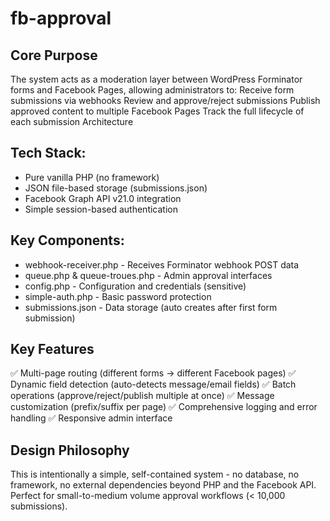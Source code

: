﻿# fb-approval

## Core Purpose

The system acts as a moderation layer between WordPress Forminator forms and Facebook Pages, allowing administrators to:
Receive form submissions via webhooks
Review and approve/reject submissions
Publish approved content to multiple Facebook Pages
Track the full lifecycle of each submission
Architecture

## Tech Stack:
- Pure vanilla PHP (no framework)
- JSON file-based storage (submissions.json)
- Facebook Graph API v21.0 integration
- Simple session-based authentication

## Key Components:
- webhook-receiver.php - Receives Forminator webhook POST data
- queue.php & queue-troues.php - Admin approval interfaces
- config.php - Configuration and credentials (sensitive)
- simple-auth.php - Basic password protection
- submissions.json - Data storage (auto creates after first form submission)

## Key Features

✅ Multi-page routing (different forms → different Facebook pages)
✅ Dynamic field detection (auto-detects message/email fields)
✅ Batch operations (approve/reject/publish multiple at once)
✅ Message customization (prefix/suffix per page)
✅ Comprehensive logging and error handling
✅ Responsive admin interface

## Design Philosophy
This is intentionally a simple, self-contained system - no database, no framework, no external dependencies beyond PHP and the Facebook API. Perfect for small-to-medium volume approval workflows (< 10,000 submissions).
